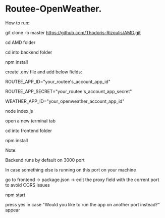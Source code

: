 # Routee-OpenWeather.

How to run:

git clone -b master https://github.com/Thodoris-Rizoulis/AMD.git

cd AMD folder

cd into backend folder

npm install

create .env file and add below fields:

ROUTEE_APP_ID="your_routee's_account_app_id"

ROUTEE_APP_SECRET="your_routee's_account_app_secret"

WEATHER_APP_ID="your_openweather_account_app_id"

node index.js

open a new terminal tab

cd into frontend folder

npm install

Note:

Backend runs by default on 3000 port

In case something else is running on this port on your machine

go to frontend -> package.json -> edit the proxy field with the corrent port to avoid CORS issues

npm start

press yes in case "Would you like to run the app on another port instead?" appear

